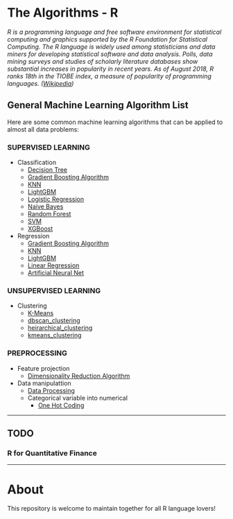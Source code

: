 # The Algorithms - R
*R is a programming language and free software environment for statistical computing and graphics supported by the R Foundation for Statistical Computing. The R language is widely used among statisticians and data miners for developing statistical software and data analysis. Polls, data mining surveys and studies of scholarly literature databases show substantial increases in popularity in recent years. As of August 2018, R ranks 18th in the TIOBE index, a measure of popularity of programming languages. ([Wikipedia](https://en.wikipedia.org/wiki/R_(programming_language)))*

## General Machine Learning Algorithm List

Here are some common machine learning algorithms that can be applied to almost all data problems:

### SUPERVISED LEARNING

  - Classification
    - [Decision Tree](https://github.com/TheAlgorithms/R/blob/master/classification/Decision%20Tree.R)
    - [Gradient Boosting Algorithm](https://github.com/TheAlgorithms/R/blob/master/classification/Gradient%20Boosting%20Algorithms.R)
    - [KNN](https://github.com/TheAlgorithms/R/blob/master/classification/KNN.R)
    - [LightGBM](https://github.com/TheAlgorithms/R/blob/master/classification/LightGBM.R)
    - [Logistic Regression](https://github.com/TheAlgorithms/R/blob/master/classification/Logistic%20Regression.R)
    - [Naive Bayes](https://github.com/TheAlgorithms/R/blob/master/classification/Naive%20Bayes.R)
    - [Random Forest](https://github.com/TheAlgorithms/R/blob/master/classification/Random%20Forest.R)
    - [SVM](https://github.com/TheAlgorithms/R/blob/master/classification/SVM.R)
    - [XGBoost](https://github.com/TheAlgorithms/R/blob/master/classification/xgboost.R)
  - Regression
    - [Gradient Boosting Algorithm](https://github.com/TheAlgorithms/R/blob/master/regression/Gradient%20Boosting%20Algorithms.R)
    - [KNN](https://github.com/TheAlgorithms/R/blob/master/regression/KNN.R)
    - [LightGBM](https://github.com/TheAlgorithms/R/blob/master/regression/LightGBM.R)
    - [Linear Regression](https://github.com/TheAlgorithms/R/blob/master/regression/Linear%20Regression.R)
    - [Artificial Neural Net](https://github.com/TheAlgorithms/R/blob/master/regression/ANN.R)
    

### UNSUPERVISED LEARNING

  - Clustering
    - [K-Means](https://github.com/TheAlgorithms/R/blob/master/clustering/K-Means.R)
    - [dbscan_clustering](https://github.com/TheAlgorithms/R/blob/master/clustering/dbscan_clustering.r)
    - [heirarchical_clustering](https://github.com/TheAlgorithms/R/blob/master/clustering/heirarchical_clustering.r)
    - [kmeans_clustering](https://github.com/TheAlgorithms/R/blob/master/clustering/kmeans_clustering.r)


### PREPROCESSING
- Feature projection
    - [Dimensionality Reduction Algorithm](https://github.com/TheAlgorithms/R/blob/master/preprocessing/Dimensionality%20Reduction%20Algorithms.R)
- Data manipulattion
    - [Data Processing](https://github.com/TheAlgorithms/R/blob/master/preprocessing/data_processing.R)
    - Categorical variable into numerical
      - [One Hot Coding](https://github.com/TheAlgorithms/R/blob/master/datamanipulation/OneHotCode.R)
    

----------
## TODO

### R for Quantitative Finance


  ----------
  # About
  This repository is welcome to maintain together for all R language lovers!
